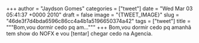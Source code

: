 
+++
author = "Jaydson Gomes"
categories = ["tweet"]
date = "Wed Mar 03 05:41:37 +0000 2010"
draft = false
image = "{TWEET_IMAGE}"
slug = "46de3f7d4bda6596c86cc4a4b1a5196650374a42"
tags = ["tweet"]
title = """Bom,vou dormir cedo pq am..."""
+++
Bom,vou dormir cedo pq amanhã tem show do NOFX e vou [tentar] chegar cedo na Agencia.
